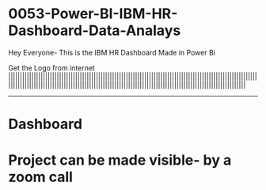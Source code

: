 # 0053-Power-BI-IBM-HR-Dashboard-Data-Analays

Hey Everyone- This is the IBM HR Dashboard Made in Power Bi

Get the Logo from internet
|||||||||||||||||||||||||||||||||||||||||||||||||||||||||||||||||||||||||||||||||||||||||||||||||||||||||||||||||||||||||||||||||||||||||||||||||||||||||||||||||||||||||||||||||||||||||||||||||||||||||||||||||||
____________________________________________________________

# Dashboard 
# Project can be made visible- by a zoom call
